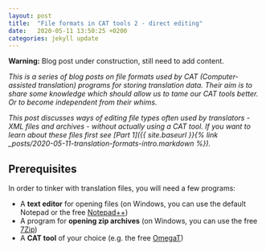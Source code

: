 ```yaml
---
layout: post
title:  "File formats in CAT tools 2 - direct editing"
date:   2020-05-11 13:50:25 +0200
categories: jekyll update
---
```


**Warning:** Blog post under construction, still need to add content.

*This is a series of blog posts on file formats used by CAT (Computer-assisted translation) programs for storing translation data. Their aim is to share some knowledge which should allow us to tame our CAT tools better. Or to become independent from their whims.*

*This post discusses ways of editing file types often used by translators - XML files and archives - without actually using a CAT tool. If you want to learn about these files first see [Part 1]({{ site.baseurl }}{% link _posts/2020-05-11-translation-formats-intro.markdown %}).*

## Prerequisites

In order to tinker with translation files, you will need a few programs:

- A **text editor** for opening files (on Windows, you can use the default Notepad or the free [Notepad++](https://notepad-plus-plus.org/))
- A program for **opening zip archives** (on Windows, you can use the free [7Zip](https://www.7-zip.org/download.html))
- A **CAT tool** of your choice (e.g. the free [OmegaT](https://omegat.org/download))
